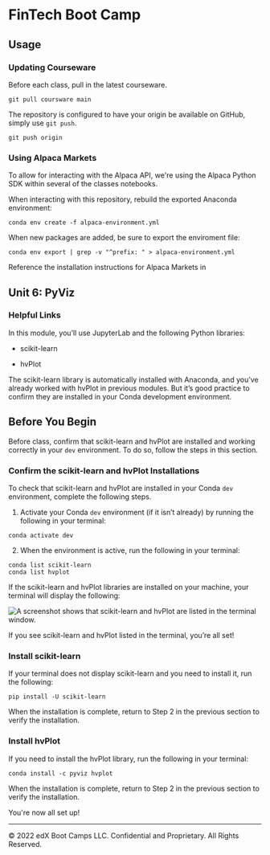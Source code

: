 # FinTech Boot Camp
## Usage
### Updating Courseware
Before each class, pull in the latest courseware.
```
git pull coursware main
```

The repository is configured to have your origin be available on GitHub,
simply use `git push`.
```
git push origin
```

### Using Alpaca Markets
To allow for interacting with the Alpaca API, we're using the Alpaca Python SDK
within several of the classes notebooks.

When interacting with this repository, rebuild the exported Anaconda 
environment:
```
conda env create -f alpaca-environment.yml
```

When new packages are added, be sure to export the enviroment file:
```
conda env export | grep -v "^prefix: " > alpaca-environment.yml
```

Reference the installation instructions for Alpaca Markets in

## Unit 6: PyViz
### Helpful Links

In this module, you’ll use JupyterLab and the following Python libraries:

- scikit-learn

- hvPlot

The scikit-learn library is automatically installed with Anaconda, and you’ve already worked with hvPlot in previous modules. But it’s good practice to confirm they are installed in your Conda development environment.

## Before You Begin

Before class, confirm that scikit-learn and hvPlot are installed and working correctly in your `dev` environment. To do so, follow the steps in this section. 

### Confirm the scikit-learn and hvPlot Installations

To check that scikit-learn and hvPlot are installed in your Conda `dev` environment, complete the following steps.

1. Activate your Conda `dev` environment (if it isn’t already) by running the following in your terminal:

```shell
conda activate dev
```

2. When the environment is active, run the following in your terminal:

```shell
conda list scikit-learn
conda list hvplot
```

If the scikit-learn and hvPlot libraries are installed on your machine, your terminal will display the following:

![A screenshot shows that scikit-learn and hvPlot are listed in the terminal window.](Images/11-0-scikitlearn-hvplot-confirm.png)

If you see scikit-learn and hvPlot listed in the terminal, you’re all set!

### Install scikit-learn

If your terminal does not display scikit-learn and you need to install it, run the following:

```shell
pip install -U scikit-learn
```

When the installation is complete, return to Step 2 in the previous section to verify the installation.

### Install hvPlot

If you need to install the hvPlot library, run the following in your terminal:

```shell
conda install -c pyviz hvplot
```

When the installation is complete, return to Step 2 in the previous section to verify the installation.

You're now all set up!

---

© 2022 edX Boot Camps LLC. Confidential and Proprietary. All Rights Reserved.